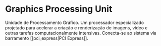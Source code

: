 # Graphics Processing Unit

Unidade de Processamento Gráfico. Um processador especializado projetado para acelerar a criação e renderização de imagens, vídeo e outras tarefas computacionalmente intensivas. Conecta-se ao sistema via barramento [[pci_express|PCI Express]]. 